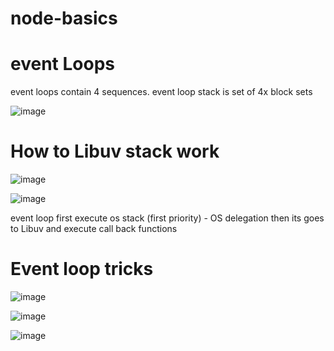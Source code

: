 # node-basics

# event Loops

event loops contain 4 sequences.
event loop stack is set of 4x block sets

![image](https://user-images.githubusercontent.com/75485255/188318113-e3f76580-6e9d-4287-beab-515adea45cbe.png)

# How to Libuv stack work

![image](https://user-images.githubusercontent.com/75485255/188318840-a5f9dcdc-115d-4b4a-8d67-e643d83db48a.png)

![image](https://user-images.githubusercontent.com/75485255/188318934-e069d13e-2f8e-4aca-a2d3-eece7dea0ec2.png)

event loop first execute os stack (first priority) - OS delegation
then its goes to Libuv and execute call back functions

# Event loop tricks
![image](https://user-images.githubusercontent.com/75485255/188319431-9cf6d713-97ae-4329-be9e-f7dad94a3689.png)

![image](https://user-images.githubusercontent.com/75485255/188319502-b4c7b128-1acb-4dac-8e9f-246b16a2e2cd.png)

![image](https://user-images.githubusercontent.com/75485255/188321042-d1d786fe-1b0c-4098-85f5-cce88ad29473.png)
